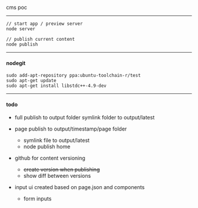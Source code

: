 cms poc

----

    // start app / preview server
    node server
    
    // publish current content
    node publish

----

#### nodegit
    sudo add-apt-repository ppa:ubuntu-toolchain-r/test
    sudo apt-get update
    sudo apt-get install libstdc++-4.9-dev

----
#### todo
- full publish to output folder
symlink folder to output/latest

- page publish to output/timestamp/page folder
  - symlink file to output/latest
  - node publish home

- github for content versioning
  - ~~create version when publishing~~
  - show diff between versions

- input ui created based on page.json and components
  - form inputs